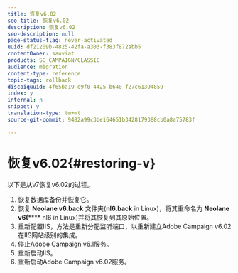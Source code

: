 ```yaml
---
title: 恢复v6.02
seo-title: 恢复v6.02
description: 恢复v6.02
seo-description: null
page-status-flag: never-activated
uuid: df21209b-4825-42fa-a303-f383f872abb5
contentOwner: sauviat
products: SG_CAMPAIGN/CLASSIC
audience: migration
content-type: reference
topic-tags: rollback
discoiquuid: 4f65ba19-e9f0-4425-b640-f27c61394859
index: y
internal: n
snippet: y
translation-type: tm+mt
source-git-commit: 9482a99c3be164651b3428179388cb0a8a75783f

---
```



# 恢复v6.02{#restoring-v}

以下是从v7恢复v6.02的过程。

1. 恢复数据库备份并恢复它。
1. 恢复 **Neolane v6.back** 文件夹(**nl6.back** in Linux)，将其重命名为 **Neolane v6(****** nl6 in Linux)并将其恢复到其原始位置。
1. 重新配置IIS，方法是重新分配监听端口，以重新建立Adobe Campaign v6.02在IIS网站级别的集成。
1. 停止Adobe Campaign v6.1服务。
1. 重新启动IIS。
1. 重新启动Adobe Campaign v6.02服务。

